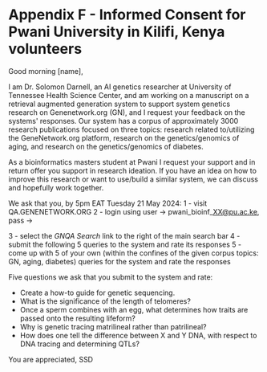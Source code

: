 # Appendix F - Informed Consent for Pwani University in Kilifi, Kenya volunteers

Good morning [name],

I am Dr. Solomon Darnell, an AI genetics researcher at University of Tennessee Health Science Center, and am working on a manuscript on a retrieval augmented generation system to support system genetics research on Genenetwork.org (GN), and I request your feedback on the systems' responses.
Our system has a corpus of approximately 3000 research publications focused on three topics: research related to/utilizing the GeneNetwork.org platform, research on the genetics/genomics of aging, and research on the genetics/genomics of diabetes.

As a bioinformatics masters student at Pwani I request your support and in return offer you support in research ideation. If you have an idea on how to improve this research or want to use/build a similar system, we can discuss and hopefully work together.

We ask that you, by 5pm EAT Tuesday 21 May 2024:
1 - visit QA.GENENETWORK.ORG
2 - login using user -> pwani\_bioinf\_XX@pu.ac.ke, pass -> 

3 - select the *GNQA Search* link to the right of the main search bar
4 - submit the following 5 queries to the system and rate its responses
5 - come up with 5 of your own (within the confines of the given corpus topics: GN, aging, diabetes) queries for the system and rate the responses

Five questions we ask that you submit to the system and rate:
* Create a how-to guide for genetic sequencing.
* What is the significance of the length of telomeres?
* Once a sperm combines with an egg, what determines how traits are passed onto the resulting lifeform?
* Why is genetic tracing matrilineal rather than patrilineal?
* How does one tell the difference between X and Y DNA, with respect to DNA tracing and determining QTLs?

You are appreciated,
SSD 